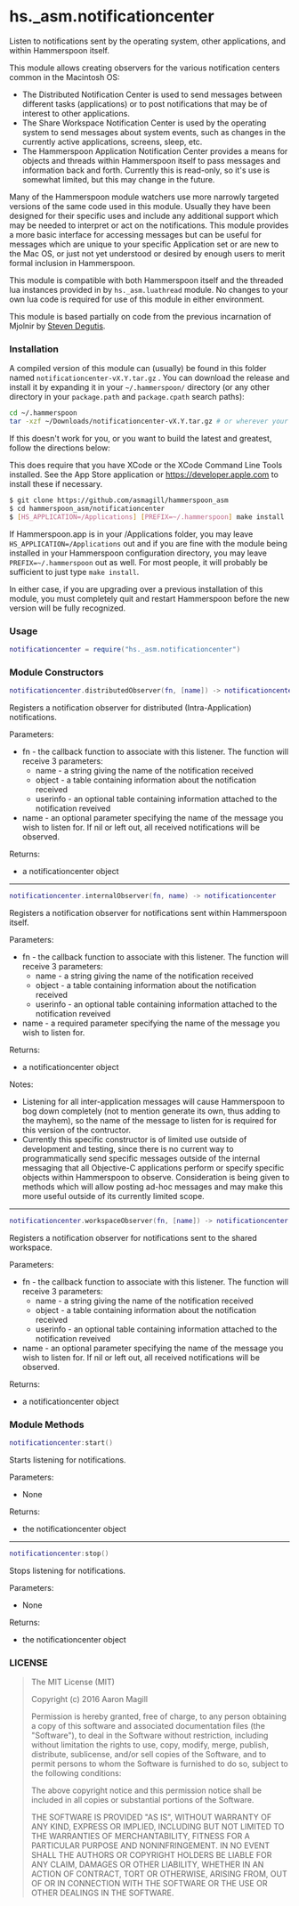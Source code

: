hs._asm.notificationcenter
==========================

Listen to notifications sent by the operating system, other applications, and within Hammerspoon itself.

This module allows creating observers for the various notification centers common in the Macintosh OS:

 * The Distributed Notification Center is used to send messages between different tasks (applications) or to post notifications that may be of interest to other applications.
 * The Share Workspace Notification Center is used by the operating system to send messages about system events, such as changes in the currently active applications, screens, sleep, etc.
 * The Hammerspoon Application Notification Center provides a means for objects and threads within Hammerspoon itself to pass messages and information back and forth.  Currently this is read-only, so it's use is somewhat limited, but this may change in the future.

Many of the Hammerspoon module watchers use more narrowly targeted versions of the same code used in this module.  Usually they have been designed for their specific uses and include any additional support which may be needed to interpret or act on the notifications.  This module provides a more basic interface for accessing messages but can be useful for messages which are unique to your specific Application set or are new to the Mac OS, or just not yet understood or desired by enough users to merit formal inclusion in Hammerspoon.

This module is compatible with both Hammerspoon itself and the threaded lua instances provided in by `hs._asm.luathread` module.  No changes to your own lua code is required for use of this module in either environment.

This module is based partially on code from the previous incarnation of Mjolnir by [Steven Degutis](https://github.com/sdegutis/).

### Installation

A compiled version of this module can (usually) be found in this folder named `notificationcenter-vX.Y.tar.gz` .  You can download the release and install it by expanding it in your `~/.hammerspoon/` directory (or any other directory in your `package.path` and `package.cpath` search paths):

~~~bash
cd ~/.hammerspoon
tar -xzf ~/Downloads/notificationcenter-vX.Y.tar.gz # or wherever your downloads are saved
~~~

If this doesn't work for you, or you want to build the latest and greatest, follow the directions below:

This does require that you have XCode or the XCode Command Line Tools installed.  See the App Store application or https://developer.apple.com to install these if necessary.

~~~bash
$ git clone https://github.com/asmagill/hammerspoon_asm
$ cd hammerspoon_asm/notificationcenter
$ [HS_APPLICATION=/Applications] [PREFIX=~/.hammerspoon] make install
~~~

If Hammerspoon.app is in your /Applications folder, you may leave `HS_APPLICATION=/Applications` out and if you are fine with the module being installed in your Hammerspoon configuration directory, you may leave `PREFIX=~/.hammerspoon` out as well.  For most people, it will probably be sufficient to just type `make install`.

In either case, if you are upgrading over a previous installation of this module, you must completely quit and restart Hammerspoon before the new version will be fully recognized.

### Usage
~~~lua
notificationcenter = require("hs._asm.notificationcenter")
~~~

### Module Constructors

<a name="distributedObserver"></a>
~~~lua
notificationcenter.distributedObserver(fn, [name]) -> notificationcenter
~~~
Registers a notification observer for distributed (Intra-Application) notifications.

Parameters:
 * fn - the callback function to associate with this listener.  The function will receive 3 parameters:
   * name - a string giving the name of the notification received
   * object - a table containing information about the notification received
   * userinfo - an optional table containing information attached to the notification reveived
 * name - an optional parameter specifying the name of the message you wish to listen for.  If nil or left out, all received notifications will be observed.

Returns:
 * a notificationcenter object

- - -

<a name="internalObserver"></a>
~~~lua
notificationcenter.internalObserver(fn, name) -> notificationcenter
~~~
Registers a notification observer for notifications sent within Hammerspoon itself.

Parameters:
 * fn - the callback function to associate with this listener.  The function will receive 3 parameters:
   * name - a string giving the name of the notification received
   * object - a table containing information about the notification received
   * userinfo - an optional table containing information attached to the notification reveived
 * name - a required parameter specifying the name of the message you wish to listen for.

Returns:
 * a notificationcenter object

Notes:
 * Listening for all inter-application messages will cause Hammerspoon to bog down completely (not to mention generate its own, thus adding to the mayhem), so the name of the message to listen for is required for this version of the contructor.
 * Currently this specific constructor is of limited use outside of development and testing, since there is no current way to programmatically send specific messages outside of the internal messaging that all Objective-C applications perform or specify specific objects within Hammerspoon to observe.  Consideration is being given to methods which will allow posting ad-hoc messages and may make this more useful outside of its currently limited scope.

- - -

<a name="workspaceObserver"></a>
~~~lua
notificationcenter.workspaceObserver(fn, [name]) -> notificationcenter
~~~
Registers a notification observer for notifications sent to the shared workspace.

Parameters:
 * fn - the callback function to associate with this listener.  The function will receive 3 parameters:
   * name - a string giving the name of the notification received
   * object - a table containing information about the notification received
   * userinfo - an optional table containing information attached to the notification reveived
 * name - an optional parameter specifying the name of the message you wish to listen for.  If nil or left out, all received notifications will be observed.

Returns:
 * a notificationcenter object

### Module Methods

<a name="start"></a>
~~~lua
notificationcenter:start()
~~~
Starts listening for notifications.

Parameters:
 * None

Returns:
 * the notificationcenter object

- - -

<a name="stop"></a>
~~~lua
notificationcenter:stop()
~~~
Stops listening for notifications.

Parameters:
 * None

Returns:
 * the notificationcenter object


### LICENSE

> The MIT License (MIT)
>
> Copyright (c) 2016 Aaron Magill
>
> Permission is hereby granted, free of charge, to any person obtaining a copy of this software and associated documentation files (the "Software"), to deal in the Software without restriction, including without limitation the rights to use, copy, modify, merge, publish, distribute, sublicense, and/or sell copies of the Software, and to permit persons to whom the Software is furnished to do so, subject to the following conditions:
>
> The above copyright notice and this permission notice shall be included in all copies or substantial portions of the Software.
>
> THE SOFTWARE IS PROVIDED "AS IS", WITHOUT WARRANTY OF ANY KIND, EXPRESS OR IMPLIED, INCLUDING BUT NOT LIMITED TO THE WARRANTIES OF MERCHANTABILITY, FITNESS FOR A PARTICULAR PURPOSE AND NONINFRINGEMENT. IN NO EVENT SHALL THE AUTHORS OR COPYRIGHT HOLDERS BE LIABLE FOR ANY CLAIM, DAMAGES OR OTHER LIABILITY, WHETHER IN AN ACTION OF CONTRACT, TORT OR OTHERWISE, ARISING FROM, OUT OF OR IN CONNECTION WITH THE SOFTWARE OR THE USE OR OTHER DEALINGS IN THE SOFTWARE.
